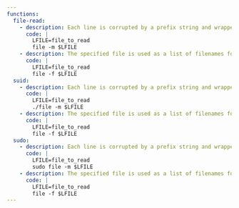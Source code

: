 ```yaml
---
functions:
  file-read:
    - description: Each line is corrupted by a prefix string and wrapped inside quotes, so this may not be suitable for binary files. If a line in the target file begins with a `#`, it will not be printed as these lines are parsed as comments. Furthermore, if a line in the target file begins with a number or `>`, these characters are not printed. It can also be provided with a directory and will read each file in the directory.
      code: |
        LFILE=file_to_read
        file -m $LFILE
    - description: The specified file is used as a list of filenames for the `file` command. For each line (filename) in the specified file, the according filetype is determined. The line is printed independent if the file exists or not. Lines starting with `#`, numbers or `>` are also shown. For binary files, it's still not suitable.
      code: |
        LFILE=file_to_read
        file -f $LFILE
  suid:
    - description: Each line is corrupted by a prefix string and wrapped inside quotes, so this may not be suitable for binary files. If a line in the target file begins with a `#`, it will not be printed as these lines are parsed as comments. Furthermore, if a line in the target file begins with a number or `>`, these characters are not printed. It can also be provided with a directory and will read each file in the directory.
      code: |
        LFILE=file_to_read
        ./file -m $LFILE
    - description: The specified file is used as a list of filenames for the `file` command. For each line (filename) in the specified file, the according filetype is determined. The line is printed independent if the file exists or not. Lines starting with `#`, numbers or `>` are also shown. For binary files, it's still not suitable.
      code: |
        LFILE=file_to_read
        file -f $LFILE
  sudo:
    - description: Each line is corrupted by a prefix string and wrapped inside quotes, so this may not be suitable for binary files. If a line in the target file begins with a `#`, it will not be printed as these lines are parsed as comments. Furthermore, if a line in the target file begins with a number or `>`, these characters are not printed. It can also be provided with a directory and will read each file in the directory.
      code: |
        LFILE=file_to_read
        sudo file -m $LFILE
    - description: The specified file is used as a list of filenames for the `file` command. For each line (filename) in the specified file, the according filetype is determined. The line is printed independent if the file exists or not. Lines starting with `#`, numbers or `>` are also shown. For binary files, it's still not suitable.
      code: |
        LFILE=file_to_read
        file -f $LFILE
---
```

